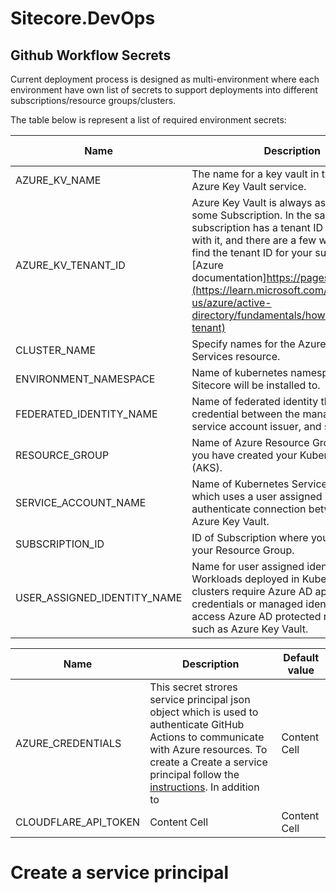 # Sitecore.DevOps

## Github Workflow Secrets

Current deployment process is designed as multi-environment where each environment have own list of secrets to support deployments into different subscriptions/resource groups/clusters.

The table below is represent a list of required environment secrets:

| Name  | Description | Default value |
| ------------- | ------------- | ------------- |
| AZURE_KV_NAME  | The name for a key vault in the Microsoft Azure Key Vault service.  |   |
| AZURE_KV_TENANT_ID  | Azure Key Vault is always associated with some Subscription. In the same time, each subscription has a tenant ID associated with it, and there are a few ways you can find the tenant ID for your subscription: [Azure documentation]https://pages.github.com/](https://learn.microsoft.com/en-us/azure/active-directory/fundamentals/how-to-find-tenant) |   |
| CLUSTER_NAME  | Specify names for the Azure Kubernetes Services resource.  |  |
| ENVIRONMENT_NAMESPACE  | Name of kubernetes namespace that Sitecore will be installed to. | default  |
| FEDERATED_IDENTITY_NAME  | Name of federated identity that creates credential between the managed identity, service account issuer, and subject  | aks-federated-identity  |
| RESOURCE_GROUP  | Name of Azure Resource Group where you have created your Kubernetes cluster (AKS). |  |
| SERVICE_ACCOUNT_NAME  | Name of Kubernetes Service account which uses a user assigned identity to to authenticate connection between AKS and Azure Key Vault. | sitecore-default-sa  |
| SUBSCRIPTION_ID  | ID of Subscription where you have created your Resource Group. |   |
| USER_ASSIGNED_IDENTITY_NAME  | Name for user assigned identity. Workloads deployed in Kubernetes clusters require Azure AD application credentials or managed identities to access Azure AD protected resources, such as Azure Key Vault.  | aks_uami  |



| Name  | Description | Default value |
| ------------- | ------------- | ------------- |
| AZURE_CREDENTIALS  | This secret strores service principal json object which is used to authenticate GitHub Actions to communicate with Azure resources. To create a Create a service principal follow the [instructions](https://learn.microsoft.com/en-us/azure/developer/github/connect-from-azure?tabs=azure-portal%2Cwindows#use-the-azure-login-action-with-a-service-principal-secret). In addition to   | Content Cell  |
| CLOUDFLARE_API_TOKEN  | Content Cell  | Content Cell  |

# Create a service principal
